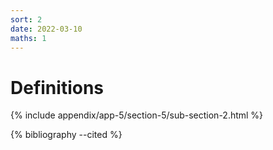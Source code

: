 ```yaml
---
sort: 2
date: 2022-03-10
maths: 1
---
```


# Definitions

{% include appendix/app-5/section-5/sub-section-2.html %}

{% bibliography --cited %}

